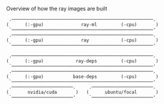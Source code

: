 Overview of how the ray images are built

	 .─────────────────────────────────────────────────────.
	(      (:-gpu)              ray-ml         (-cpu)       )
	 `─────────────────────────────────────────────────────'
	 .─────────────────────────────────────────────────────.
	(      (:-gpu)              ray            (-cpu)       )
	 `─────────────────────────────────────────────────────'

	 .─────────────────────────────────────────────────────.
	(      (:-gpu)            ray-deps         (-cpu)       )
	 `─────────────────────────────────────────────────────'
	 .─────────────────────────────────────────────────────.
	(      (:-gpu)           base-deps         (-cpu)       )
	 `─────────────────────────────────────────────────────'
	 .───────────────────────.     .───────────────────────.
	(       nvidia/cuda       )   (      ubuntu/focal       )
	 `───────────────────────'     `───────────────────────'